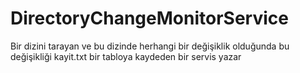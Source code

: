 # DirectoryChangeMonitorService
Bir dizini tarayan ve bu dizinde herhangi bir değişiklik olduğunda bu değişikliği kayit.txt  bir tabloya kaydeden bir servis yazar
